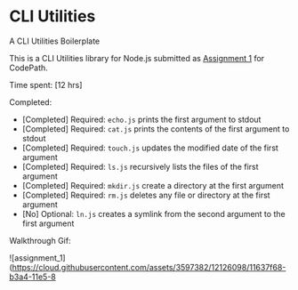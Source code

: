 
 # CLI Utilities

A CLI Utilities Boilerplate

This is a CLI Utilities library for Node.js submitted as [Assignment 1](http://courses.codepath.com/courses/nodejs_fast_track/unit/1#!assignment) for CodePath.

Time spent: [12 hrs]

Completed:

* [Completed] Required: `echo.js` prints the first argument to stdout
* [Completed] Required: `cat.js` prints the contents of the first argument to stdout
* [Completed] Required: `touch.js` updates the modified date of the first argument
* [Completed] Required: `ls.js` recursively lists the files of the first argument
* [Completed] Required: `mkdir.js` create a directory at the first argument
* [Completed] Required: `rm.js` deletes any file or directory at the first argument 
* [No] Optional: `ln.js` creates a symlink from the second argument to the first argument

Walkthrough Gif:

![assignment_1](https://cloud.githubusercontent.com/assets/3597382/12126098/11637f68-b3a4-11e5-8


